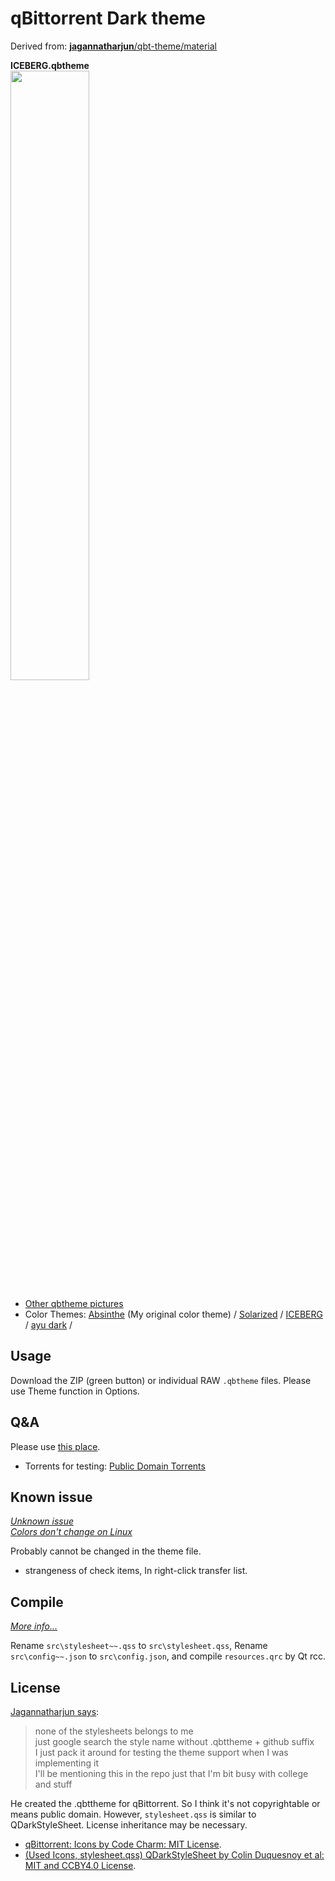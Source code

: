 # qBittorrent Dark theme
Derived from: [**jagannatharjun**/qbt-theme/material](https://github.com/jagannatharjun/qbt-theme)

**ICEBERG.qbtheme**<br>
<img src="https://user-images.githubusercontent.com/41102508/103367708-2a377b00-4b09-11eb-97cf-94a208197123.jpg" width=50%>

- [Other qbtheme pictures](https://github.com/maboroshin/qBittorrentDarktheme/issues/9#issuecomment-610990126)
- Color Themes: [Absinthe](https://github.com/maboroshin/Absinthe.color) (My original color theme) / [Solarized](https://github.com/altercation/solarized#solarized) / [ICEBERG](https://github.com/cocopon/iceberg.vim#readme) / [ayu dark](https://github.com/dempfi/ayu#screenshots) / 

## Usage
Download the ZIP (green button) or individual RAW `.qbtheme` files. Please use Theme function in Options.

## Q&A
Please use [this place](https://github.com/maboroshin/qBittorrentDarktheme/issues/1).

* Torrents for testing: [Public Domain Torrents](https://www.publicdomaintorrents.info/)

## Known issue
*[Unknown issue](https://github.com/maboroshin/qBittorrentDarktheme/issues/3)* <br>
*[Colors don't change on Linux](https://github.com/qbittorrent/qBittorrent/issues/13410)*

Probably cannot be changed in the theme file.
- strangeness of check items, In right-click transfer list.

## Compile
*[More info...](https://github.com/maboroshin/qBittorrentDarktheme/wiki/How-to-compile-.qbtheme)*

Rename `src\stylesheet~~.qss` to `src\stylesheet.qss`, Rename `src\config~~.json` to `src\config.json`, and compile `resources.qrc` by Qt rcc. 

## License
[Jagannatharjun says](https://github.com/qbittorrent/qBittorrent/issues/6434#issuecomment-581101910):
> none of the stylesheets belongs to me<br>
>just google search the style name without .qbttheme + github suffix<br>
>I just pack it around for testing the theme support when I was implementing it<br>
>I'll be mentioning this in the repo just that I'm bit busy with college and stuff

He created the .qbttheme for qBittorrent. So I think it's not copyrightable or means public domain. However, `stylesheet.qss` is similar to QDarkStyleSheet. License inheritance may be necessary.

- [qBittorrent: Icons by Code Charm: MIT License](https://github.com/qbittorrent/qBittorrent/blob/master/src/icons/qbt-theme/README.md).
- [(Used Icons, stylesheet.qss) QDarkStyleSheet by Colin Duquesnoy et al: MIT and CCBY4.0 License](https://github.com/ColinDuquesnoy/QDarkStyleSheet).
